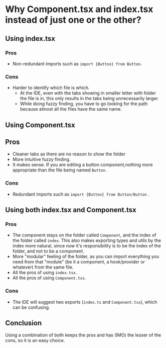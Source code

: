 # Why Component.tsx and index.tsx instead of just one or the other?

## Using index.tsx

### Pros

- Non-redundant imports such as `import {Button} from Button`.

### Cons

- Harder to identify which file is which.
  - At the IDE, even with the tabs showing in smaller letter with folder the file is in, this only results in the tabs being unnecessarily larger.
  - While doing fuzzy finding, you have to go looking for the path because almost all the files have the same name.

## Using Component.tsx

## Pros

- Cleaner tabs as there are no reason to show the folder
- More intuitive fuzzy finding.
- It makes sense. If you are editing a button component,nothing more appropriate than the file being named `Button`.

### Cons

- Redundant imports such as `import {Button} from Button/Button` .

## Using both index.tsx and Component.tsx

### Pros

- The component stays on the folder called `Component`, and the index of the folder called `index`. This also makes exporting types and utils by the index more natural, since now it's responsibility is to be the index of the folder, and not to be a component.
- More "modular" feeling of the folder, as you can import everything you need from that "module" (be it a component, a hook/provider or whatever) from the same file.
- All the pros of using `index.tsx`.
- All the pros of using `Component.tsx`.

### Cons

- The IDE will suggest two exports (`index.ts` and `Component.tsx`), which can be confusing.

## Conclusion

Using a combination of both keeps the pros and has (IMO) the lesser of the cons, so it is an easy choice.
